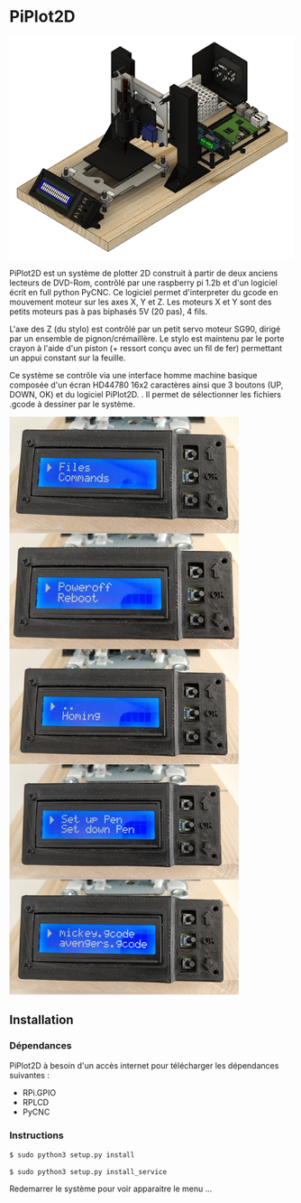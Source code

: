 # PiPlot2D

![PiPlot2D](https://github.com/sinseman44/PiPlot2D/blob/main/.github/images/PiPlot2D.png)

PiPlot2D est un système de plotter 2D construit à partir de deux anciens lecteurs de DVD-Rom, contrôlé par une raspberry pi 1.2b et d'un logiciel écrit en full python
PyCNC.
Ce logiciel permet d'interpreter du gcode en mouvement moteur sur les axes X, Y et Z.
Les moteurs X et Y sont des petits moteurs pas à pas biphasés 5V (20 pas), 4 fils.

L'axe des Z (du stylo) est contrôlé par un petit servo moteur SG90, dirigé par un ensemble de pignon/crémaillère. Le stylo est maintenu par le porte crayon à l'aide d'un piston (+ ressort conçu avec un fil de fer) permettant un appui constant sur la feuille.

Ce système se contrôle via une interface homme machine basique composée d'un écran HD44780 16x2 caractères ainsi que 3 boutons (UP, DOWN, OK) et du logiciel PiPlot2D.
.
Il permet de sélectionner les fichiers .gcode à dessiner par le système.

![display](https://github.com/sinseman44/PiPlot2D/blob/main/.github/images/display.png)

## Installation

### Dépendances
PiPlot2D à besoin d'un accès internet pour télécharger les dépendances suivantes :
* RPi.GPIO
* RPLCD
* PyCNC

### Instructions
```
$ sudo python3 setup.py install
```

```
$ sudo python3 setup.py install_service
```

Redemarrer le système pour voir apparaitre le menu ...
